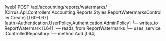 [web] POST /api/accounting/reports/watermarks/  (Cirrus.Api.Controllers.Accounting.Reports.Styles.ReportWatermarksController.Create)  [L60–L67] [auth=Authentication.UserPolicy,Authentication.AdminPolicy]
  └─ writes_to ReportWatermark [L64]
    └─ reads_from ReportWatermarks
  └─ uses_service IControlledRepository<ReportWatermark>
    └─ method Add [L64]

